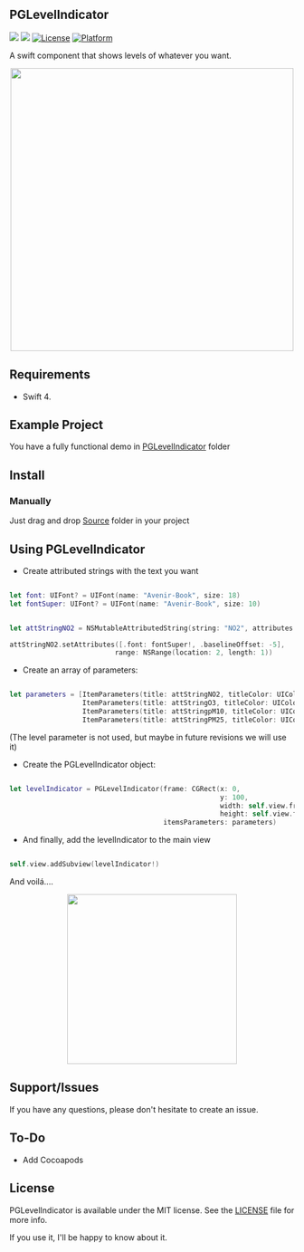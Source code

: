 ## PGLevelIndicator

![](https://img.shields.io/badge/language-swift-blue.svg)
![](https://img.shields.io/badge/version-1.0.0-red.svg)
[![License](https://img.shields.io/cocoapods/l/PGLevelIndicator.svg?style=flat)](https://github.com/pablogsIO/PGLevelIndicator)
[![Platform](https://img.shields.io/cocoapods/p/PGLevelIndicator.svg?style=flat)](https://github.com/pablogsIO/PGLevelIndicator)


A swift component that shows levels of whatever you want.

<p align="center">
  <img width="500" src="https://raw.githubusercontent.com/pablogsIO/PGLevelIndicator/master/Assets/levelindicator.gif">
</p>


## Requirements

- Swift 4.

## Example Project

You have a fully functional demo in [PGLevelIndicator](https://github.com/pablogsIO/PGLevelIndicator/tree/master/PGLevelIndicator) folder

## Install

### Manually

Just drag and drop [Source](https://github.com/pablogsIO/PGLevelIndicator/tree/master/Source) folder in your project

## Using PGLevelIndicator

- Create attributed strings with the text you want


```swift

let font: UIFont? = UIFont(name: "Avenir-Book", size: 18)
let fontSuper: UIFont? = UIFont(name: "Avenir-Book", size: 10)

```

```swift

let attStringNO2 = NSMutableAttributedString(string: "NO2", attributes: [.font: font!])

attStringNO2.setAttributes([.font: fontSuper!, .baselineOffset: -5],
                          range: NSRange(location: 2, length: 1))

```

- Create an array of parameters:

```swift

let parameters = [ItemParameters(title: attStringNO2, titleColor: UIColor.red, level: .low),
                  ItemParameters(title: attStringO3, titleColor: UIColor.yellow, level: .medium),
                  ItemParameters(title: attStringpM10, titleColor: UIColor.green, level: .high),
                  ItemParameters(title: attStringPM25, titleColor: UIColor.orange, level: .low)]

```

(The level parameter is not used, but maybe in future revisions we will use it)

- Create the PGLevelIndicator object:

```swift

let levelIndicator = PGLevelIndicator(frame: CGRect(x: 0,
                                                    y: 100,
                                                    width: self.view.frame.size.width,
                                                    height: self.view.frame.size.width),
                                      itemsParameters: parameters)

```

- And finally, add the levelIndicator to the main view

```swift

self.view.addSubview(levelIndicator!)

```

And voilá....

<p align="center">
  <img width="300" src="https://raw.githubusercontent.com/pablogsIO/PGLevelIndicator/master/Assets/example.gif">
</p>

## Support/Issues
If you have any questions, please don't hesitate to create an issue.

## To-Do
* Add Cocoapods

## License
PGLevelIndicator is available under the MIT license. See the [LICENSE](LICENSE) file for more info.

If you use it, I'll be happy to know about it.
